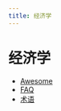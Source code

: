 ```yaml
---
title: 经济学
---
```


# 经济学

- [Awesome](./economics-awesome.md)
- [FAQ](./economics-faq.md)
- [术语](./economics-glossary.md)
